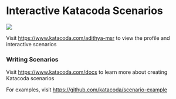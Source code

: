 # Interactive Katacoda Scenarios

[![](http://shields.katacoda.com/katacoda/adithya-msr/count.svg)](https://www.katacoda.com/adithya-msr "Get your profile on Katacoda.com")

Visit https://www.katacoda.com/adithya-msr to view the profile and interactive scenarios

### Writing Scenarios
Visit https://www.katacoda.com/docs to learn more about creating Katacoda scenarios

For examples, visit https://github.com/katacoda/scenario-example
